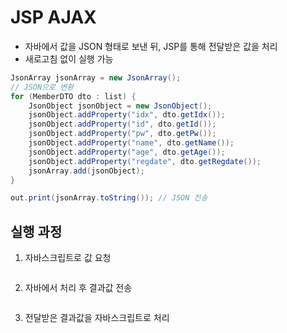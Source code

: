 # JSP AJAX
- 자바에서 값을 JSON 형태로 보낸 뒤, JSP를 통해 전달받은 값을 처리
- 새로고침 없이 실행 가능
```java
JsonArray jsonArray = new JsonArray();
// JSON으로 변환
for (MemberDTO dto : list) {
	JsonObject jsonObject = new JsonObject();
	jsonObject.addProperty("idx", dto.getIdx());
	jsonObject.addProperty("id", dto.getId());
	jsonObject.addProperty("pw", dto.getPw());
	jsonObject.addProperty("name", dto.getName());
	jsonObject.addProperty("age", dto.getAge());
	jsonObject.addProperty("regdate", dto.getRegdate());
	jsonArray.add(jsonObject);
}

out.print(jsonArray.toString()); // JSON 전송
```

## 실행 과정
1. 자바스크립트로 값 요청
```javascript

```

2. 자바에서 처리 후 결과값 전송
```java

```

3. 전달받은 결과값을 자바스크립트로 처리
```javascript

```